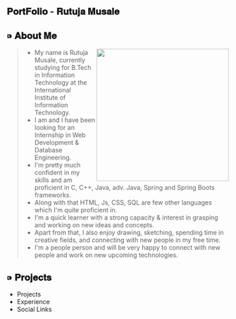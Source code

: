 ## 𝐏𝐨𝐫𝐭𝐅𝐨𝐥𝐢𝐨 - 𝐑𝐮𝐭𝐮𝐣𝐚 𝐌𝐮𝐬𝐚𝐥𝐞



## ⁍ 𝐀𝐛𝐨𝐮𝐭 𝐌𝐞


<p>
    <a><img align='right' height='300px' src="https://user-images.githubusercontent.com/69392848/180941294-fc5ae585-5019-4532-acf9-884045f69866.png"></a>
</p>

> - My name is Rutuja Musale, currently studying for B.Tech in Information Technology at the International Institute of Information Technology. 
> - I am and I have been looking for an Internship in Web Development & Database Engineering. 
> - I'm pretty much confident in my skills and am proficient in C, C++, Java, adv. Java, Spring and Spring Boots frameworks.  
> - Along with that HTML, Js, CSS, SQL are few other languages which I'm quite proficient in.
> - I'm a quick learner with a strong capacity & interest in grasping and working on new ideas and concepts. 
> - Apart from that, I also enjoy drawing, sketching, spending time in creative fields, and connecting with new people in my free time. 
> - I'm a people person and will be very happy to connect with new people and work on new upcoming technologies.

## ⁍ 𝐏𝐫𝐨𝐣𝐞𝐜𝐭𝐬



- Projects
- Experience
- Social Links
